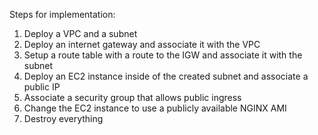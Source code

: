 Steps for implementation:

1.  Deploy a VPC and a subnet
2.  Deploy an internet gateway and associate it with the VPC
3.  Setup a route table with a route to the IGW and associate it with the subnet
4.  Deploy an EC2 instance inside of the created subnet and associate a public IP
5.  Associate a security group that allows public ingress
6.  Change the EC2 instance to use a publicly available NGINX AMI
7.  Destroy everything
